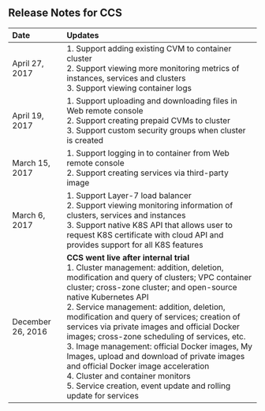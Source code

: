 ## Release Notes for CCS

| Date | Updates |
|:--|:---|
| April 27, 2017 | 1. Support adding existing CVM to container cluster<br>2. Support viewing more monitoring metrics of instances, services and clusters<br>3. Support viewing container logs |
| April 19, 2017 | 1. Support uploading and downloading files in Web remote console<br>2. Support creating prepaid CVMs to cluster<br> 3. Support custom security groups when cluster is created |
| March 15, 2017 | 1. Support logging in to container from Web remote console<br>2. Support creating services via third-party image |
| March 6, 2017 | 1. Support Layer-7 load balancer<br>2. Support viewing monitoring information of clusters, services and instances<br>3. Support native K8S API that allows user to request K8S certificate with cloud API and provides support for all K8S features |
| December 26, 2016 | **CCS went live after internal trial**<br>1. Cluster management: addition, deletion, modification and query of clusters; VPC container cluster; cross-zone cluster; and open-source native Kubernetes API<br>2. Service management: addition, deletion, modification and query of services; creation of services via private images and official Docker images; cross-zone scheduling of services, etc.<br>3. Image management: official Docker images, My Images, upload and download of private images and official Docker image acceleration<br>4. Cluster and container monitors<br>5. Service creation, event update and rolling update for services |



